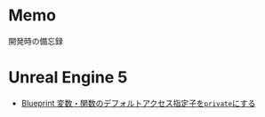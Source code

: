# Memo

開発時の備忘録

# Unreal Engine 5

- [Blueprint 変数・関数のデフォルトアクセス指定子を`private`にする](docs/DefaultPrivate.md)